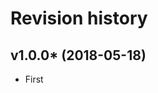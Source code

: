 Revision history
=================================

v1.0.0* (2018-05-18)
---------------------------------

* First
